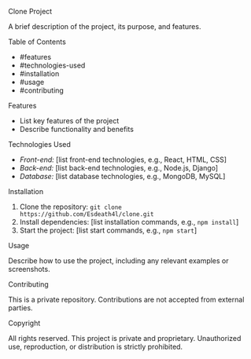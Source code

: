 
Clone Project

A brief description of the project, its purpose, and features.

Table of Contents

- #features
- #technologies-used
- #installation
- #usage
- #contributing

Features

- List key features of the project
- Describe functionality and benefits

Technologies Used

- *Front-end:* [list front-end technologies, e.g., React, HTML, CSS]
- *Back-end:* [list back-end technologies, e.g., Node.js, Django]
- *Database:* [list database technologies, e.g., MongoDB, MySQL]

Installation

1. Clone the repository: `git clone https://github.com/Esdeath4l/clone.git`
2. Install dependencies: [list installation commands, e.g., `npm install`]
3. Start the project: [list start commands, e.g., `npm start`]

Usage

Describe how to use the project, including any relevant examples or screenshots.

Contributing

This is a private repository. Contributions are not accepted from external parties.

Copyright

All rights reserved. This project is private and proprietary. Unauthorized use, reproduction, or distribution is strictly prohibited.
